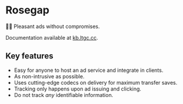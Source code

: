 # Rosegap
🌹🌙 Pleasant ads without compromises.

Documentation available at [kb.ltgc.cc](https://kb.ltgc.cc/rosegap/).

## Key features
* Easy for anyone to host an ad service and integrate in clients.
* As non-intrusive as possible.
* Uses cutting-edge codecs on delivery for maximum transfer saves.
* Tracking only happens upon ad issuing and clicking.
* Do not track *any* identifiable information.
